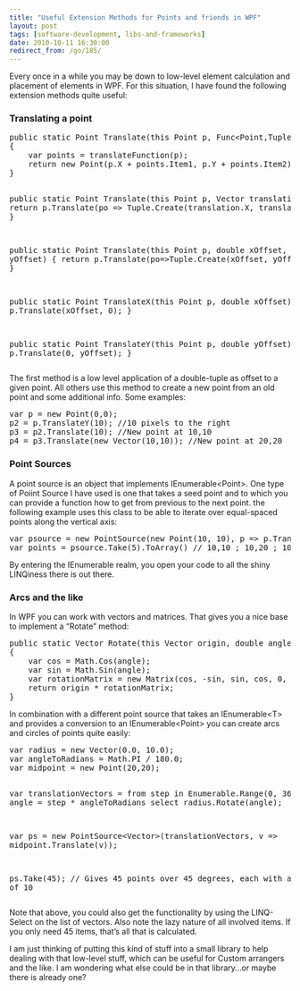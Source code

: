 ```yaml
---
title: "Useful Extension Methods for Points and friends in WPF"
layout: post
tags: [software-development, libs-and-frameworks]
date: 2010-10-11 16:30:00
redirect_from: /go/185/
---
```


Every once in a while you may be down to low-level element calculation and placement of elements in WPF. For this situation, I have found the following extension methods quite useful:

### Translating a point
 <div style="padding-bottom: 0px; margin: 0px; padding-left: 0px; padding-right: 0px; display: inline; float: none; padding-top: 0px" id="scid:812469c5-0cb0-4c63-8c15-c81123a09de7:facf6c1b-2a27-4f03-8419-42e848242b43" class="wlWriterEditableSmartContent"><pre name="code" class="c#">public static Point Translate(this Point p, Func&lt;Point,Tuple&lt;double,double&gt;&gt; translateFunction)
{
    var points = translateFunction(p);
    return new Point(p.X + points.Item1, p.Y + points.Item2);
}

public static Point Translate(this Point p, Vector translation)
{
    return p.Translate(po =&gt; Tuple.Create(translation.X, translation.Y));
}

public static Point Translate(this Point p, double xOffset, double yOffset)
{
    return p.Translate(po=&gt;Tuple.Create(xOffset, yOffset));
}

public static Point TranslateX(this Point p, double xOffset)
{
    return p.Translate(xOffset, 0);
}

public static Point TranslateY(this Point p, double yOffset)
{
    return p.Translate(0, yOffset);
}</pre></div>

The first method is a low level application of a double-tuple as offset to a given point. All others use this method to create a new point from an old point and some additional info. Some examples:

<div style="padding-bottom: 0px; margin: 0px; padding-left: 0px; padding-right: 0px; display: inline; float: none; padding-top: 0px" id="scid:812469c5-0cb0-4c63-8c15-c81123a09de7:e74055e9-3855-4599-b776-fe59dc3fabdc" class="wlWriterEditableSmartContent"><pre name="code" class="c#">var p = new Point(0,0);
p2 = p.TranslateY(10); //10 pixels to the right
p3 = p2.Translate(10); //New point at 10,10
p4 = p3.Translate(new Vector(10,10)); //New point at 20,20</pre></div>

### Point Sources

A point source is an object that implements IEnumerable&lt;Point&gt;. One type of Poiint Source I have used is one that takes a seed point and to which you can provide a function how to get from previous to the next point. the following example uses this class to be able to iterate over equal-spaced points along the vertical axis:

<div style="padding-bottom: 0px; margin: 0px; padding-left: 0px; padding-right: 0px; display: inline; float: none; padding-top: 0px" id="scid:812469c5-0cb0-4c63-8c15-c81123a09de7:49c08465-1cd6-49d0-8940-20a2871ef835" class="wlWriterEditableSmartContent"><pre name="code" class="c#">var psource = new PointSource(new Point(10, 10), p =&gt; p.TranslateY(10));
var points = psource.Take(5).ToArray() // 10,10 ; 10,20 ; 10,30 ...</pre></div>

By entering the IEnumerable realm, you open your code to all the shiny LINQiness there is out there.

### Arcs and the like

In WPF you can work with vectors and matrices. That gives you a nice base to implement a “Rotate” method:

<div style="padding-bottom: 0px; margin: 0px; padding-left: 0px; padding-right: 0px; display: inline; float: none; padding-top: 0px" id="scid:812469c5-0cb0-4c63-8c15-c81123a09de7:126bfd5d-6b0c-4fba-8415-c7fa77b0609f" class="wlWriterEditableSmartContent"><pre name="code" class="c#">public static Vector Rotate(this Vector origin, double angle)
{
    var cos = Math.Cos(angle);
    var sin = Math.Sin(angle);
    var rotationMatrix = new Matrix(cos, -sin, sin, cos, 0, 0);
    return origin * rotationMatrix;
}</pre></div>

In combination with a different point source that takes an IEnumerable&lt;T&gt; and provides a conversion to an IEnumerable&lt;Point&gt; you can create arcs and circles of points quite easily:

<div style="padding-bottom: 0px; margin: 0px; padding-left: 0px; padding-right: 0px; display: inline; float: none; padding-top: 0px" id="scid:812469c5-0cb0-4c63-8c15-c81123a09de7:f9d7e2c5-f7d4-45d6-b08e-e5b2a151c766" class="wlWriterEditableSmartContent"><pre name="code" class="c#">var radius = new Vector(0.0, 10.0);
var angleToRadians = Math.PI / 180.0;
var midpoint = new Point(20,20);

var translationVectors =
  from step in Enumerable.Range(0, 360)
  let angle = step * angleToRadians
  select radius.Rotate(angle);

var ps = new PointSource&lt;Vector&gt;(translationVectors, v =&gt; midpoint.Translate(v));

ps.Take(45); // Gives 45 points over 45 degrees, each with a radius of 10</pre></div>

Note that above, you could also get the functionality by using the LINQ-Select on the list of vectors. Also note the lazy nature of all involved items. If you only need 45 items, that’s all that is calculated.

I am just thinking of putting this kind of stuff into a small library to help dealing with that low-level stuff, which can be useful for Custom arrangers and the like. I am wondering what else could be in that library…or maybe there is already one?